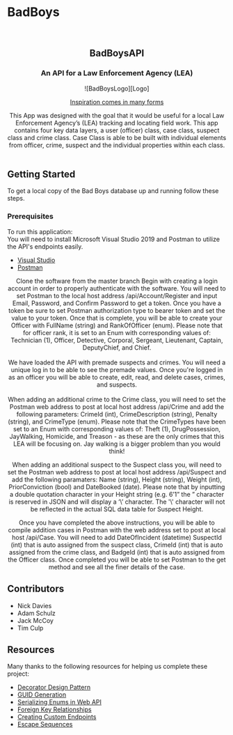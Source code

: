 # BadBoys

<br />
<p align="center">
  
  <h2 align="center">BadBoysAPI</h2>
  
  <h3 align="center">An API for a Law Enforcement Agency (LEA)</h3>
    <p align="center">
![BadBoysLogo][Logo]
  <p align="center">
    <a href="https://www.youtube.com/watch?v=BUjUz_QEh48" target="_blank"> Inspiration comes in many forms</a>
    <br />
  </p>
</p>
<p align="center">
This App was designed with the goal that it would be useful for a local Law Enforcement Agency’s (LEA) tracking and locating field work. This app contains four key data layers, a user (officer) class, case class, suspect class and crime class. Case Class is able to be built with individual elements from officer, crime, suspect and the individual properties within each class. 
<br><br>
                 
<!-- GETTING STARTED -->
## Getting Started

To get a local copy of the Bad Boys database up and running follow these steps.

### Prerequisites
                 
To run this application:
<br>
You will need to install Microsoft Visual Studio 2019 and Postman to utilize the API's endpoints easily.

* [Visual Studio](https://visualstudio.microsoft.com/downloads/)
* [Postman](https://www.postman.com/downloads/)

<p align="center">
Clone the software from the master branch
Begin with creating a login account in order to properly authenticate with the software. You will need to set Postman to the local host address /api/Account/Register and input Email, Password, and Confirm Password to get a token. Once you have a token be sure to set Postman authorization type to bearer token and set the value to your token. Once that is complete, you will be able to create your Officer with FullName (string) and RankOfOfficer (enum). Please note that for officer rank, it is set to an Enum with corresponding values of: Technician (1), Officer, Detective, Corporal, Sergeant, Lieutenant, Captain, DeputyChief, and Chief. 
                 <br>
                 <br>
We have loaded the API with premade suspects and crimes. You will need a unique log in to be able to see the premade values. Once you're logged in as an officer you will be able to create, edit, read, and delete cases, crimes, and suspects. 
<br><br>
When adding an additional crime to the Crime class, you will need to set the Postman web address to post at local host address /api/Crime and add the following parameters: CrimeId (int), CrimeDescription (string), Penalty (string), and CrimeType (enum). Please note that the CrimeTypes have been set to an Enum with corresponding values of: Theft (1), DrugPossession, JayWalking, Homicide, and Treason - as these are the only crimes that this LEA will be focusing on. Jay walking is a bigger problem than you would think!  
<p align="center">
When adding an additional suspect to the Suspect class you, will need to set the Postman web address to post at local host address /api/Suspect and add the following paramaters: Name (string), Height (string), Weight (int), PriorConviction (bool) and DateBooked (date). Please note that by inputting a double quotation character in your Height string (e.g. 6’1” the ” character is reserved in JSON and will display a ‘\’ character. The '\' character will not be reflected in the actual SQL data table for Suspect Height. 
<p align="center">
Once you have completed the above instructions, you will be able to compile addition cases in Postman with the web address set to post at local host /api/Case. You will need to add DateOfIncident (datetime) SuspectId (int) that is auto assigned from the suspect class, CrimeId (int) that is auto assigned from the crime class, and BadgeId (int) that is auto assigned from the Officer class. Once completed you will be able to set Postman to the get method and see all the finer details of the case.</p>
                 <p align="center">
                                  
<!-- Contributors -->
## Contributors

* Nick Davies 
* Adam Schulz
* Jack McCoy
* Tim Culp

<!-- Resources -->
## Resources                                  
Many thanks to the following resources for helping us complete these project:<br>
* [Decorator Design Pattern](https://www.dofactory.com/net/decorator-design-pattern)<br>
* [GUID Generation](https://www.c-sharpcorner.com/article/how-guid-is-generated/)<br>
* [Serializing Enums in Web API](https://exceptionnotfound.net/serializing-enumerations-in-asp-net-web-api/)<br>
* [Foreign Key Relationships](https://docs.microsoft.com/en-us/ef/ef6/fundamentals/relationships)<br>
* [Creating Custom Endpoints](https://stackoverflow.com/questions/41285555/web-api-net-action-with-custom-endpoint-names)<br>
* [Escape Sequences](https://docs.microsoft.com/en-us/cpp/c-language/escape-sequences?view=vs-2019)<br>
                                  </p>

<!-- MARKDOWN LINKS & IMAGES -->
[Logo]: Images/BadBoysLogo.png
